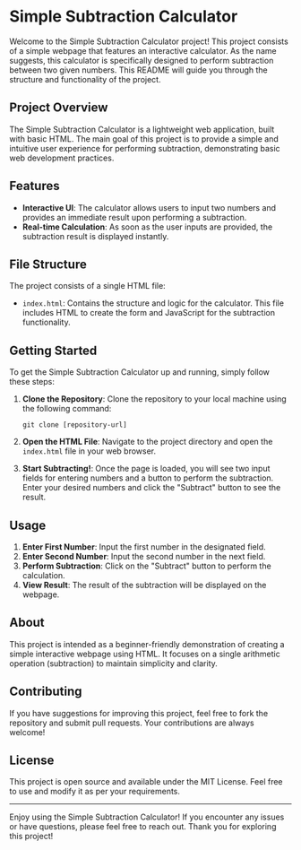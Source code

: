 # Simple Subtraction Calculator

Welcome to the Simple Subtraction Calculator project! This project consists of a simple webpage that features an interactive calculator. As the name suggests, this calculator is specifically designed to perform subtraction between two given numbers. This README will guide you through the structure and functionality of the project.

## Project Overview

The Simple Subtraction Calculator is a lightweight web application, built with basic HTML. The main goal of this project is to provide a simple and intuitive user experience for performing subtraction, demonstrating basic web development practices.

## Features

- **Interactive UI**: The calculator allows users to input two numbers and provides an immediate result upon performing a subtraction.
- **Real-time Calculation**: As soon as the user inputs are provided, the subtraction result is displayed instantly.

## File Structure

The project consists of a single HTML file:

- `index.html`: Contains the structure and logic for the calculator. This file includes HTML to create the form and JavaScript for the subtraction functionality.

## Getting Started

To get the Simple Subtraction Calculator up and running, simply follow these steps:

1. **Clone the Repository**: Clone the repository to your local machine using the following command:

   ```
   git clone [repository-url]
   ```

2. **Open the HTML File**: Navigate to the project directory and open the `index.html` file in your web browser.

3. **Start Subtracting!**: Once the page is loaded, you will see two input fields for entering numbers and a button to perform the subtraction. Enter your desired numbers and click the "Subtract" button to see the result.

## Usage

1. **Enter First Number**: Input the first number in the designated field.
2. **Enter Second Number**: Input the second number in the next field.
3. **Perform Subtraction**: Click on the "Subtract" button to perform the calculation.
4. **View Result**: The result of the subtraction will be displayed on the webpage.

## About

This project is intended as a beginner-friendly demonstration of creating a simple interactive webpage using HTML. It focuses on a single arithmetic operation (subtraction) to maintain simplicity and clarity.

## Contributing

If you have suggestions for improving this project, feel free to fork the repository and submit pull requests. Your contributions are always welcome!

## License

This project is open source and available under the MIT License. Feel free to use and modify it as per your requirements.

---

Enjoy using the Simple Subtraction Calculator! If you encounter any issues or have questions, please feel free to reach out. Thank you for exploring this project!